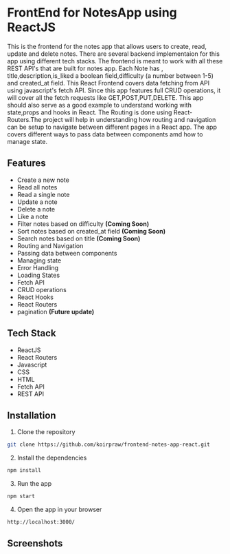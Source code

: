# FrontEnd for NotesApp using ReactJS

This is the frontend for the notes app that allows users to create, read, update and delete notes. There are several backend implementaion for this app using different tech stacks. The frontend is meant to work with all these REST API's that are built for notes app. Each Note has , title,description,is_liked a boolean field,difficulty (a number between 1-5) and created_at field. This React Frontend covers data fetching from API using javascript's fetch API. Since this app features full CRUD operations, it will cover all the fetch requests like GET,POST,PUT,DELETE.
This app should also serve as a good example to understand working with state,props and hooks in React. The Routing is done using React-Routers.The project will help in understanding how routing and navigation can be setup to navigate between different pages in a React app. The app covers different ways to pass data between components amd how to manage state.

## Features
- Create a new note
- Read all notes
- Read a single note
- Update a note
- Delete a note
- Like a note
- Filter notes based on difficulty **(Coming Soon)**
- Sort notes based on created_at field **(Coming Soon)**
- Search notes based on title **(Coming Soon)**
- Routing and Navigation
- Passing data between components
- Managing state
- Error Handling
- Loading States
- Fetch API
- CRUD operations
- React Hooks
- React Routers
- pagination **(Future update)**
  

## Tech Stack
- ReactJS
- React Routers
- Javascript
- CSS
- HTML
- Fetch API
- REST API

## Installation
1. Clone the repository
```bash
git clone https://github.com/koirpraw/frontend-notes-app-react.git
```
2. Install the dependencies
```bash
npm install
```
3. Run the app
```bash
npm start
```
4. Open the app in your browser
```bash
http://localhost:3000/
```

## Screenshots